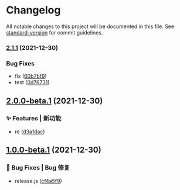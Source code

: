 # Changelog

All notable changes to this project will be documented in this file. See [standard-version](https://github.com/conventional-changelog/standard-version) for commit guidelines.

### [2.1.1](https://github.com/wsypower/vue-template/compare/v2.0.0-beta.1...v2.1.1) (2021-12-30)


### Bug Fixes

* fix ([60b7bf9](https://github.com/wsypower/vue-template/commit/60b7bf96014161517640be42404be185ae54fd86))
* test ([0d76731](https://github.com/wsypower/vue-template/commit/0d767316029115c771532a4edf1350185052b890))

## [2.0.0-beta.1](https://github.com/wsypower/vue-template/compare/v1.0.0-beta.1...v2.0.0-beta.1) (2021-12-30)


### ✨ Features | 新功能

* re ([d3a1dac](https://github.com/wsypower/vue-template/commit/d3a1dac81d620678b0a677a0a755e375c8953420))

## [1.0.0-beta.1](https://github.com/wsypower/vue-template/compare/v0.3.1...v1.0.0-beta.1) (2021-12-30)


### 🐛 Bug Fixes | Bug 修复

* release.js ([cf4a5f9](https://github.com/wsypower/vue-template/commit/cf4a5f935b342628ce02261c839add6e71d42e40))
